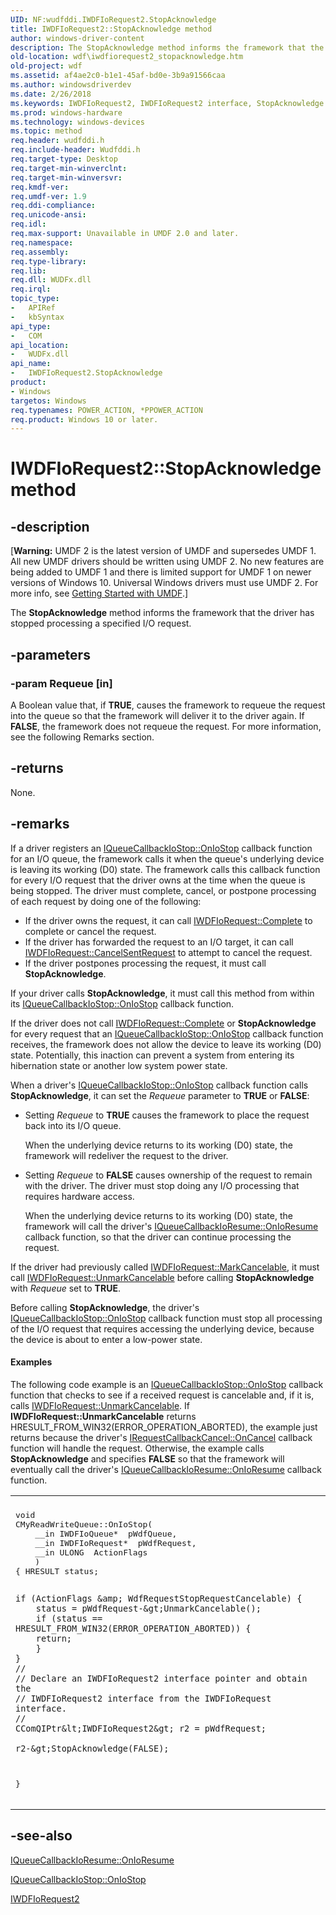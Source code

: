 ```yaml
---
UID: NF:wudfddi.IWDFIoRequest2.StopAcknowledge
title: IWDFIoRequest2::StopAcknowledge method
author: windows-driver-content
description: The StopAcknowledge method informs the framework that the driver has stopped processing a specified I/O request.
old-location: wdf\iwdfiorequest2_stopacknowledge.htm
old-project: wdf
ms.assetid: af4ae2c0-b1e1-45af-bd0e-3b9a91566caa
ms.author: windowsdriverdev
ms.date: 2/26/2018
ms.keywords: IWDFIoRequest2, IWDFIoRequest2 interface, StopAcknowledge method, IWDFIoRequest2::StopAcknowledge, StopAcknowledge method, StopAcknowledge method, IWDFIoRequest2 interface, StopAcknowledge,IWDFIoRequest2.StopAcknowledge, UMDFRequestObjectRef_9a125e95-f59a-4338-a7af-cb7f99289eb7.xml, umdf.iwdfiorequest2_stopacknowledge, wdf.iwdfiorequest2_stopacknowledge, wudfddi/IWDFIoRequest2::StopAcknowledge
ms.prod: windows-hardware
ms.technology: windows-devices
ms.topic: method
req.header: wudfddi.h
req.include-header: Wudfddi.h
req.target-type: Desktop
req.target-min-winverclnt: 
req.target-min-winversvr: 
req.kmdf-ver: 
req.umdf-ver: 1.9
req.ddi-compliance: 
req.unicode-ansi: 
req.idl: 
req.max-support: Unavailable in UMDF 2.0 and later.
req.namespace: 
req.assembly: 
req.type-library: 
req.lib: 
req.dll: WUDFx.dll
req.irql: 
topic_type:
-	APIRef
-	kbSyntax
api_type:
-	COM
api_location:
-	WUDFx.dll
api_name:
-	IWDFIoRequest2.StopAcknowledge
product:
- Windows
targetos: Windows
req.typenames: POWER_ACTION, *PPOWER_ACTION
req.product: Windows 10 or later.
---
```


# IWDFIoRequest2::StopAcknowledge method


## -description


<p class="CCE_Message">[<b>Warning:</b> UMDF 2 is the latest version of UMDF and supersedes UMDF 1.  All new UMDF drivers should be written using UMDF 2.  No new features are being added to UMDF 1 and there is limited support for UMDF 1 on newer versions of Windows 10.  Universal Windows drivers must use UMDF 2.  For more info, see <a href="https://docs.microsoft.com/en-us/windows-hardware/drivers/wdf/getting-started-with-umdf-version-2">Getting Started with UMDF</a>.]

The <b>StopAcknowledge</b> method informs the framework that the driver has stopped processing a specified I/O request.


## -parameters




### -param Requeue [in]

A Boolean value that, if <b>TRUE</b>, causes the framework to requeue the request into the queue so that the framework will deliver it to the driver again. If <b>FALSE</b>, the framework does not requeue the request. For more information, see the following Remarks section.


## -returns



None.




## -remarks



If a driver registers an <a href="https://msdn.microsoft.com/library/windows/hardware/ff556871">IQueueCallbackIoStop::OnIoStop</a> callback function for an I/O queue, the framework calls it when the queue's underlying device is leaving its working (D0) state. The framework calls this callback function for every I/O request that the driver owns at the time when the queue is being stopped. The driver must complete, cancel, or postpone processing of each request by doing one of the following: 

<ul>
<li>
If the driver owns the request, it can call <a href="https://msdn.microsoft.com/library/windows/hardware/ff559070">IWDFIoRequest::Complete</a> to complete or cancel the request.

</li>
<li>
If the driver has forwarded the request to an I/O target, it can call <a href="https://msdn.microsoft.com/library/windows/hardware/ff559067">IWDFIoRequest::CancelSentRequest</a> to attempt to cancel the request.

</li>
<li>
If the driver postpones processing the request, it must call <b>StopAcknowledge</b>.

</li>
</ul>
If your driver calls <b>StopAcknowledge</b>, it must call this method from within its <a href="https://msdn.microsoft.com/library/windows/hardware/ff556871">IQueueCallbackIoStop::OnIoStop</a> callback function.

If the driver does not call <a href="https://msdn.microsoft.com/library/windows/hardware/ff559070">IWDFIoRequest::Complete</a> or <b>StopAcknowledge</b> for every request that an <a href="https://msdn.microsoft.com/library/windows/hardware/ff556871">IQueueCallbackIoStop::OnIoStop</a> callback function receives, the framework does not allow the device to leave its working (D0) state. Potentially, this inaction can prevent a system from entering its hibernation state or another low system power state. 

When a driver's <a href="https://msdn.microsoft.com/library/windows/hardware/ff556871">IQueueCallbackIoStop::OnIoStop</a> callback function calls <b>StopAcknowledge</b>, it can set the <i>Requeue</i> parameter to <b>TRUE</b> or <b>FALSE</b>: 

<ul>
<li>
Setting <i>Requeue</i> to <b>TRUE</b> causes the framework to place the request back into its I/O queue.

When the underlying device returns to its working (D0) state, the framework will redeliver the request to the driver. 

</li>
<li>
Setting <i>Requeue</i> to <b>FALSE</b> causes ownership of the request to remain with the driver. The driver must stop doing any I/O processing that requires hardware access. 

When the underlying device returns to its working (D0) state, the framework will call the driver's <a href="https://msdn.microsoft.com/library/windows/hardware/ff556865">IQueueCallbackIoResume::OnIoResume</a> callback function, so that the driver can continue processing the request.

</li>
</ul>
If the driver had previously called <a href="https://msdn.microsoft.com/library/windows/hardware/ff559146">IWDFIoRequest::MarkCancelable</a>, it must call <a href="https://msdn.microsoft.com/library/windows/hardware/ff559163">IWDFIoRequest::UnmarkCancelable</a> before calling <b>StopAcknowledge</b> with <i>Requeue</i> set to <b>TRUE</b>.

Before calling <b>StopAcknowledge</b>, the driver's <a href="https://msdn.microsoft.com/library/windows/hardware/ff556871">IQueueCallbackIoStop::OnIoStop</a> callback function must stop all processing of the I/O request that requires accessing the underlying device, because the device is about to enter a low-power state.


#### Examples

The following code example is an <a href="https://msdn.microsoft.com/library/windows/hardware/ff556871">IQueueCallbackIoStop::OnIoStop</a> callback function that checks to see if a received request is cancelable and, if it is, calls <a href="https://msdn.microsoft.com/library/windows/hardware/ff559163">IWDFIoRequest::UnmarkCancelable</a>. If <b>IWDFIoRequest::UnmarkCancelable</b> returns HRESULT_FROM_WIN32(ERROR_OPERATION_ABORTED), the example just returns because the driver's <a href="https://msdn.microsoft.com/library/windows/hardware/ff556903">IRequestCallbackCancel::OnCancel</a> callback function will handle the request. Otherwise, the example calls <b>StopAcknowledge</b> and specifies <b>FALSE</b> so that the framework will eventually call the driver's <a href="https://msdn.microsoft.com/library/windows/hardware/ff556865">IQueueCallbackIoResume::OnIoResume</a> callback function. 

<div class="code"><span codelanguage=""><table>
<tr>
<th></th>
</tr>
<tr>
<td>
<pre>void
CMyReadWriteQueue::OnIoStop(
    __in IWDFIoQueue*  pWdfQueue,
    __in IWDFIoRequest*  pWdfRequest,
    __in ULONG  ActionFlags
    )
{ HRESULT status;

    if (ActionFlags &amp; WdfRequestStopRequestCancelable) {
        status = pWdfRequest-&gt;UnmarkCancelable();
        if (status == HRESULT_FROM_WIN32(ERROR_OPERATION_ABORTED)) {
        return;
        }
    }
    //
    // Declare an IWDFIoRequest2 interface pointer and obtain the
    // IWDFIoRequest2 interface from the IWDFIoRequest interface.
    //
    CComQIPtr&lt;IWDFIoRequest2&gt; r2 = pWdfRequest;

    r2-&gt;StopAcknowledge(FALSE);
}</pre>
</td>
</tr>
</table></span></div>



## -see-also




<a href="https://msdn.microsoft.com/library/windows/hardware/ff556865">IQueueCallbackIoResume::OnIoResume</a>



<a href="https://msdn.microsoft.com/library/windows/hardware/ff556871">IQueueCallbackIoStop::OnIoStop</a>



<a href="https://msdn.microsoft.com/library/windows/hardware/ff558988">IWDFIoRequest2</a>
 

 

